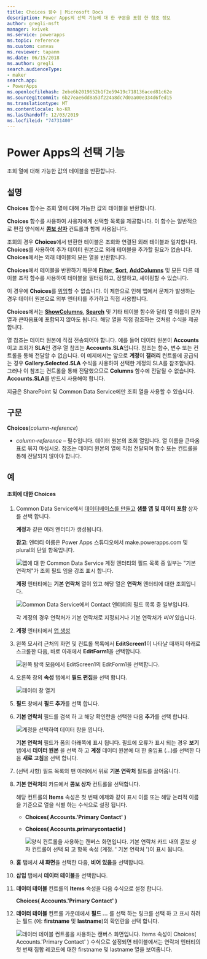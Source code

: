 ```yaml
---
title: Choices 함수 | Microsoft Docs
description: Power Apps의 선택 기능에 대 한 구문을 포함 한 참조 정보
author: gregli-msft
manager: kvivek
ms.service: powerapps
ms.topic: reference
ms.custom: canvas
ms.reviewer: tapanm
ms.date: 06/15/2018
ms.author: gregli
search.audienceType:
- maker
search.app:
- PowerApps
ms.openlocfilehash: 2ebe6b2019652b1f2e59419c718136aced81c62e
ms.sourcegitcommit: 6b27eae6dd8a53f224a8dc7d0aa00e334d6fed15
ms.translationtype: MT
ms.contentlocale: ko-KR
ms.lasthandoff: 12/03/2019
ms.locfileid: "74731400"
---
```

# <a name="choices-function-in-power-apps"></a>Power Apps의 선택 기능
조회 열에 대해 가능한 값의 테이블을 반환합니다.

## <a name="description"></a>설명
**Choices** 함수는 조회 열에 대해 가능한 값의 테이블을 반환합니다.  

**Choices** 함수를 사용하여 사용자에게 선택할 목록을 제공합니다. 이 함수는 일반적으로 편집 양식에서 [**콤보 상자**](../controls/control-combo-box.md) 컨트롤과 함께 사용됩니다.

조회의 경우 **Choices**에서 반환한 테이블은 조회와 연결된 외래 테이블과 일치합니다. **Choices**를 사용하여 추가 데이터 원본으로 외래 테이블을 추가할 필요가 없습니다. **Choices**에서는 외래 테이블의 모든 열을 반환합니다.

**Choices**에서 테이블을 반환하기 때문에 [**Filter**](function-filter-lookup.md), [**Sort**](function-sort.md), [**AddColumns**](function-table-shaping.md) 및 모든 다른 테이블 조작 함수를 사용하여 테이블을 필터링하고, 정렬하고, 셰이핑할 수 있습니다. 

이 경우에 **Choices**를 [위임](../delegation-overview.md)할 수 없습니다. 이 제한으로 인해 앱에서 문제가 발생하는 경우 데이터 원본으로 외부 엔터티를 추가하고 직접 사용합니다. 

**Choices**에서는 [**ShowColumns**](function-table-shaping.md), [**Search**](function-filter-lookup.md) 및 기타 테이블 함수와 달리 열 이름이 문자열과 큰따옴표에 포함되지 않아도 됩니다. 해당 열을 직접 참조하는 것처럼 수식을 제공합니다.

열 참조는 데이터 원본에 직접 전송되어야 합니다. 예를 들어 데이터 원본이 **Accounts**이고 조회가 **SLA**인 경우 열 참조는 **Accounts.SLA**입니다. 참조는 함수, 변수 또는 컨트롤을 통해 전달할 수 없습니다. 이 예제에서는 앞으로 **계정**이 **갤러리** 컨트롤에 공급되는 경우 **Gallery.Selected.SLA** 수식을 사용하여 선택한 계정의 SLA를 참조합니다. 그러나 이 참조는 컨트롤을 통해 전달했으므로 **Columns** 함수에 전달될 수 없습니다. **Accounts.SLA**를 반드시 사용해야 합니다.

지금은 SharePoint 및 Common Data Service에만 조회 열을 사용할 수 있습니다.

## <a name="syntax"></a>구문
**Choices**(*column-reference*)

* *column-reference* – 필수입니다.  데이터 원본의 조회 열입니다. 열 이름을 큰따옴표로 묶지 마십시오. 참조는 데이터 원본의 열에 직접 전달되며 함수 또는 컨트롤을 통해 전달되지 않아야 합니다.

## <a name="examples"></a>예

#### <a name="choices-for-a-lookup"></a>조회에 대한 Choices

1. Common Data Service에서 [데이터베이스를 만들고](../../../administrator/create-database.md) **샘플 앱 및 데이터 포함** 상자를 선택 합니다.

    **계정**과 같은 여러 엔터티가 생성됩니다.

    **참고**: 엔터티 이름은 Power Apps 스튜디오에서 make.powerapps.com 및 plural의 단일 항목입니다.

    ![앱에 대 한 Common Data Service 계정 엔터티의 필드 목록 중 일부는 "기본 연락처"가 조회 필드 임을 강조 표시 합니다.](media/function-choices/entity-account.png)

    **계정** 엔터티에는 **기본 연락처** 열이 있고 해당 열은 **연락처** 엔터티에 대한 조회입니다.  

    ![Common Data Service에서 Contact 엔터티의 필드 목록 중 일부입니다.](media/function-choices/entity-contact.png)

    각 계정의 경우 연락처가 기본 연락처로 지정되거나 기본 연락처가 *비어* 있습니다.

1. **계정** 엔터티에서 [앱 생성](../data-platform-create-app.md)

1. 왼쪽 모서리 근처의 화면 및 컨트롤 목록에서 **EditScreen1**이 나타날 때까지 아래로 스크롤한 다음, 바로 아래에서 **EditForm1**을 선택합니다.

    ![왼쪽 탐색 모음에서 EditScreen1의 EditForm1을 선택합니다.](media/function-choices/select-editform.png)

1. 오른쪽 창의 **속성** 탭에서 **필드 편집**을 선택 합니다.

    ![데이터 창 열기](media/function-choices/open-data-pane.png)

1. **필드** 창에서 **필드 추가**를 선택 합니다.

1. **기본 연락처** 필드를 검색 하 고 해당 확인란을 선택한 다음 **추가**를 선택 합니다.

    ![계정을 선택하여 데이터 창을 엽니다.](media/function-choices/field-list.png)

    **기본 연락처** 필드가 폼의 아래쪽에 표시 됩니다. 필드에 오류가 표시 되는 경우 **보기** 탭에서 **데이터 원본** 을 선택 하 고 **계정** 데이터 원본에 대 한 줄임표 (...)를 선택한 다음 **새로 고침**을 선택 합니다.

1. (선택 사항) 필드 목록의 맨 아래에서 위로 **기본 연락처** 필드를 끌어옵니다.

1. **기본 연락처**의 카드에서 **콤보 상자** 컨트롤을 선택합니다.

    해당 컨트롤의 **Items** 속성은 첫 번째 예제와 같이 표시 이름 또는 해당 논리적 이름을 기준으로 열을 식별 하는 수식으로 설정 됩니다.

   - **Choices( Accounts.'Primary Contact' )**
   - **Choices( Accounts.primarycontactid )**

     ![양식 컨트롤을 사용하는 캔버스 화면입니다. 기본 연락처 카드 내의 콤보 상자 컨트롤이 선택 되 고 항목 속성 (계정. ' 기본 연락처 ')이 표시 됩니다.](media/function-choices/accounts-primary-contact.png)

1. **홈** 탭에서 **새 화면**을 선택한 다음, **비어 있음**을 선택합니다.

1. **삽입** 탭에서 **데이터 테이블**을 선택합니다.

1. **데이터 테이블** 컨트롤의 **Items** 속성을 다음 수식으로 설정 합니다.

     **Choices( Accounts.'Primary Contact' )**

1. **데이터 테이블** 컨트롤 가운데에서 **필드 ...** 를 선택 하는 링크를 선택 하 고 표시 하려는 필드 (예: **firstname** 및 **lastname**)의 확인란을 선택 합니다.

     ![데이터 테이블 컨트롤을 사용하는 캔버스 화면입니다. Items 속성이 Choices( Accounts.'Primary Contact' ) 수식으로 설정되면 테이블에서는 연락처 엔터티의 첫 번째 집합 레코드에 대한 firstname 및 lastname 열을 보여줍니다.](media/function-choices/full-accounts-pc.png)